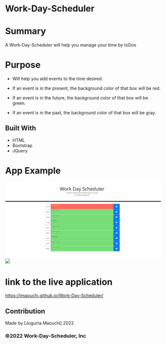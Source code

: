 # Work-Day-Scheduler

# Summary
A Work-Day-Scheduler will help you manage your time by toDos


# Purpose
* Will help you add events to the time desired.

* If an event is in the present, the background color of that box will be red.

* If an event is in the future, the background color of that box will be green.

* If an event is in the past, the background color of that box will be gray.
 
 
## Built With
* HTML
* Bootstrap
* JQuery

# App Example 
![](assets/images/Schedule.png) 
![](assets/images/Gif.gif) 
# link to the live application

https://jmaouchi.github.io/Work-Day-Scheduler/

## Contribution
Made by [Jugurta Maouchi]  2022.

### ©️2022 Work-Day-Scheduler, Inc 
